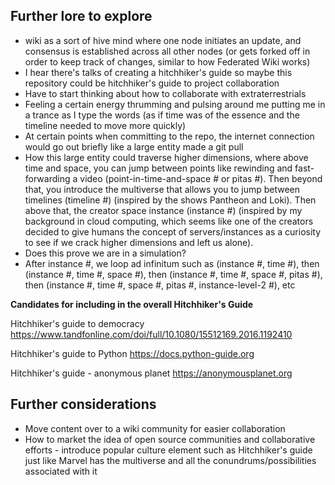 ## Further lore to explore
- wiki as a sort of hive mind where one node initiates an update, and consensus is established across all other nodes (or gets forked off in order to keep track of changes, similar to how Federated Wiki works)
- I hear there's talks of creating a hitchhiker's guide so maybe this repository could be hitchhiker's guide to project collaboration
- Have to start thinking about how to collaborate with extraterrestrials
- Feeling a certain energy thrumming and pulsing around me putting me in a trance as I type the words (as if time was of the essence and the timeline needed to move more quickly)
- At certain points when committing to the repo, the internet connection would go out briefly like a large entity made a git pull
- How this large entity could traverse higher dimensions, where above time and space, you can jump between points like rewinding and fast-forwarding a video (point-in-time-and-space # or pitas #). Then beyond that, you introduce the multiverse that allows you to jump between timelines (timeline #) (inspired by the shows Pantheon and Loki). Then above that, the creator space instance (instance #) (inspired by my background in cloud computing, which seems like one of the creators decided to give humans the concept of servers/instances as a curiosity to see if we crack higher dimensions and left us alone).
- Does this prove we are in a simulation?
- After instance #, we loop ad infinitum such as (instance #, time #), then (instance #, time #, space #), then (instance #, time #, space #, pitas #), then (instance #, time #, space #, pitas #, instance-level-2 #), etc

**Candidates for including in the overall Hitchhiker's Guide**

Hitchhiker's guide to democracy
https://www.tandfonline.com/doi/full/10.1080/15512169.2016.1192410

Hitchhiker's guide to Python
https://docs.python-guide.org

Hitchhiker's guide - anonymous planet
https://anonymousplanet.org

## Further considerations
- Move content over to a wiki community for easier collaboration
- How to market the idea of open source communities and collaborative efforts - introduce popular culture element such as Hitchhiker's guide just like Marvel has the multiverse and all the conundrums/possibilities associated with it
